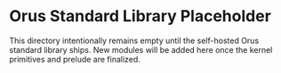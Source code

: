 # Orus Standard Library Placeholder

This directory intentionally remains empty until the self-hosted Orus standard library ships.
New modules will be added here once the kernel primitives and prelude are finalized.
